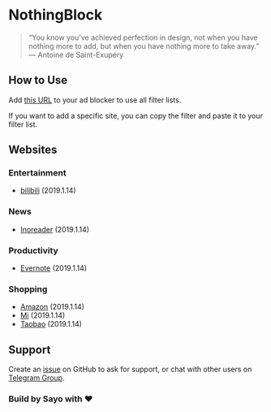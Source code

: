 # NothingBlock

> “You know you've achieved perfection in design, not when you have nothing more to add, but when you have nothing more to take away.” ― Antoine de Saint-Exupéry

## How to Use

Add [this URL](https://raw.githubusercontent.com/sayomelu/NothingBlock/develop/NothingBlock.txt) to your ad blocker to use all filter lists.

If you want to add a specific site, you can copy the filter and paste it to your filter list.

## Websites

### Entertainment

- [bilibili](Entertainment/bilibili.txt) (2019.1.14)

### News

- [Inoreader](News/Inoreader) (2019.1.14)

### Productivity

- [Evernote](Productivity/Evernote) (2019.1.14)

### Shopping

- [Amazon](Shopping/Amazon.txt) (2019.1.14)
- [Mi](Shopping/Mi.txt) (2019.1.14)
- [Taobao](Shopping/Taobao.txt) (2019.1.14)

## Support

Create an [issue](https://github.com/sayomelu/NothingBlock/issues/new) on GitHub to ask for support, or chat with other users on [Telegram Group](https://t.me/NothingBlockGroup).

### Build by Sayo with ❤️